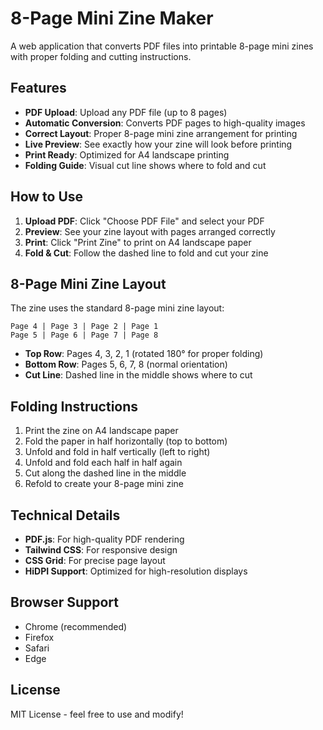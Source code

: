 # 8-Page Mini Zine Maker

A web application that converts PDF files into printable 8-page mini zines with proper folding and cutting instructions.

## Features

- **PDF Upload**: Upload any PDF file (up to 8 pages)
- **Automatic Conversion**: Converts PDF pages to high-quality images
- **Correct Layout**: Proper 8-page mini zine arrangement for printing
- **Live Preview**: See exactly how your zine will look before printing
- **Print Ready**: Optimized for A4 landscape printing
- **Folding Guide**: Visual cut line shows where to fold and cut

## How to Use

1. **Upload PDF**: Click "Choose PDF File" and select your PDF
2. **Preview**: See your zine layout with pages arranged correctly
3. **Print**: Click "Print Zine" to print on A4 landscape paper
4. **Fold & Cut**: Follow the dashed line to fold and cut your zine

## 8-Page Mini Zine Layout

The zine uses the standard 8-page mini zine layout:

```
Page 4 | Page 3 | Page 2 | Page 1
Page 5 | Page 6 | Page 7 | Page 8
```

- **Top Row**: Pages 4, 3, 2, 1 (rotated 180° for proper folding)
- **Bottom Row**: Pages 5, 6, 7, 8 (normal orientation)
- **Cut Line**: Dashed line in the middle shows where to cut

## Folding Instructions

1. Print the zine on A4 landscape paper
2. Fold the paper in half horizontally (top to bottom)
3. Unfold and fold in half vertically (left to right)
4. Unfold and fold each half in half again
5. Cut along the dashed line in the middle
6. Refold to create your 8-page mini zine

## Technical Details

- **PDF.js**: For high-quality PDF rendering
- **Tailwind CSS**: For responsive design
- **CSS Grid**: For precise page layout
- **HiDPI Support**: Optimized for high-resolution displays

## Browser Support

- Chrome (recommended)
- Firefox
- Safari
- Edge

## License

MIT License - feel free to use and modify!
